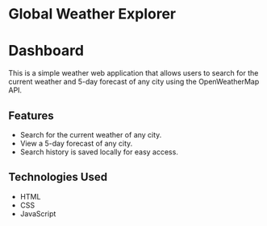# Global Weather Explorer
# Dashboard

This is a simple weather web application that allows users to search for the current weather and 5-day forecast of any city using the OpenWeatherMap API.

## Features

- Search for the current weather of any city.
- View a 5-day forecast of any city.
- Search history is saved locally for easy access.

## Technologies Used

- HTML
- CSS
- JavaScript

